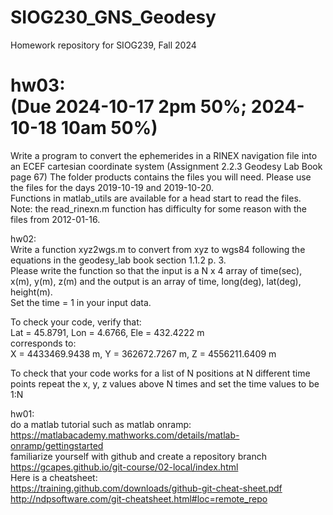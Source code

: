 # SIOG230_GNS_Geodesy
Homework repository for SIOG239, Fall 2024

hw03:   
(Due 2024-10-17 2pm 50%; 2024-10-18 10am 50%)  
====================================================  
Write a program to convert the ephemerides in a RINEX navigation file into an ECEF cartesian  coordinate system (Assignment 2.2.3 Geodesy Lab Book page 67) 
The folder products contains the files you will need. Please use the files for the days 2019-10-19 and 2019-10-20.  
Functions in matlab_utils are available for a head start to read the files.  
Note: the read_rinexn.m function has difficulty for some reason with the files from 2012-01-16.  

hw02:  
Write a function xyz2wgs.m to convert from xyz to wgs84 following the equations in the geodesy_lab book section 1.1.2 p. 3.  
Please write the function so that the input is a N x 4 array of time(sec), x(m), y(m), z(m) and the output is an array of time, long(deg), lat(deg), height(m).  
Set the time = 1 in your input data. 
  
To check your code, verify that:  
Lat = 45.8791, Lon = 4.6766, Ele = 432.4222 m  
corresponds to:  
X = 4433469.9438 m, Y = 362672.7267 m, Z = 4556211.6409 m  
  
To check that your code works for a list of N positions at N different time points repeat the x, y, z values above N times and set the time values to be 1:N

hw01:  
do a matlab tutorial such as matlab onramp:    
    https://matlabacademy.mathworks.com/details/matlab-onramp/gettingstarted    
familiarize yourself with github and create a repository branch  
    https://gcapes.github.io/git-course/02-local/index.html  
    Here is a cheatsheet:  
    https://training.github.com/downloads/github-git-cheat-sheet.pdf  
    http://ndpsoftware.com/git-cheatsheet.html#loc=remote_repo  
